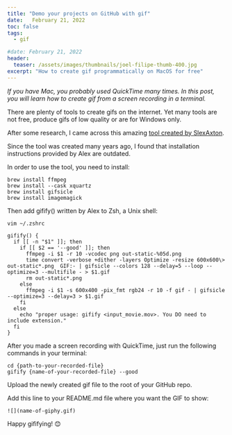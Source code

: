 ```yaml
---
title: "Demo your projects on GitHub with gif"
date:   February 21, 2022 
toc: false
tags:
  - gif

#date: February 21, 2022
header:
  teaser: /assets/images/thumbnails/joel-filipe-thumb-400.jpg
excerpt: "How to create gif programmatically on MacOS for free"
---
```


*If you have Mac, you probably used QuickTime many times. In this post, you will learn how to create gif from a screen recording in a terminal.*

There are plenty of tools to create gifs on the internet. Yet many tools are not free, produce gifs of low quality or are for Windows only.

After some research, I came across this amazing [tool created by SlexAxton](https://gist.github.com/SlexAxton/4989674).

Since the tool was created many years ago, I found that installation instructions provided by Alex are outdated.

In order to use the tool, you need to install:

```
brew install ffmpeg
brew install --cask xquartz
brew install gifsicle
brew install imagemagick
```

Then add gifify() written by Alex to Zsh, a Unix shell:

```
vim ~/.zshrc

gifify() {
  if [[ -n "$1" ]]; then
    if [[ $2 == '--good' ]]; then
      ffmpeg -i $1 -r 10 -vcodec png out-static-%05d.png
      time convert -verbose +dither -layers Optimize -resize 600x600\> out-static*.png  GIF:- | gifsicle --colors 128 --delay=5 --loop --optimize=3 --multifile - > $1.gif
      rm out-static*.png
    else
      ffmpeg -i $1 -s 600x400 -pix_fmt rgb24 -r 10 -f gif - | gifsicle --optimize=3 --delay=3 > $1.gif
    fi
  else
    echo "proper usage: gifify <input_movie.mov>. You DO need to include extension."
  fi
}
```

After you made a screen recording with QuickTime, just run the following commands in your terminal:

```
cd {path-to-your-recorded-file}
gifify {name-of-your-recorded-file} --good
```

Upload the newly created gif file to the root of your GitHub repo.

Add this line to your README.md file where you want the GIF to show:
```
![](name-of-giphy.gif)
```

Happy gififying! 😊

